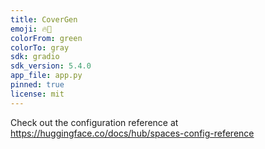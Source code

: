 ```yaml
---
title: CoverGen
emoji: 🔥🚀
colorFrom: green
colorTo: gray
sdk: gradio
sdk_version: 5.4.0
app_file: app.py
pinned: true
license: mit
---
```


Check out the configuration reference at https://huggingface.co/docs/hub/spaces-config-reference